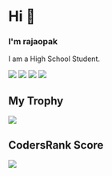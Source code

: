 # Hi 👋
### I'm rajaopak
I am a High School Student.

![](https://raw.githubusercontent.com/rajaopak/github-stats/master/generated/overview.svg#gh-dark-mode-only)
![](https://raw.githubusercontent.com/rajaopak/github-stats/master/generated/overview.svg#gh-light-mode-only)
![](https://raw.githubusercontent.com/rajaopak/github-stats/master/generated/languages.svg#gh-dark-mode-only)
![](https://raw.githubusercontent.com/rajaopak/github-stats/master/generated/languages.svg#gh-light-mode-only)

## My Trophy
![](https://github-profile-trophy.vercel.app/?username=rajaopak&theme=discord&no-frame=true)

## CodersRank Score
[![](https://cr-ss-service.azurewebsites.net/api/ScreenShot?widget=summary&username=rajaopak)](https://profile.codersrank.io/user/rajaopak)
